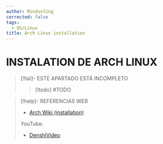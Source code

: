 ```yaml
---
author: Mindusting
corrected: false
tags:
  - OS/Linux
title: Arch Linux installation
---
```


# INSTALATION DE ARCH LINUX

> [!fail]- ESTE APARTADO ESTÁ INCOMPLETO
> > [!todo] #TODO

> [!help]- REFERENCIAS WEB
> - [Arch Wiki (installation)](https://wiki.archlinux.org/title/Installation_guide)
> 
> YouTube:
> - [DenshiVideo](https://youtu.be/68z11VAYMS8)
